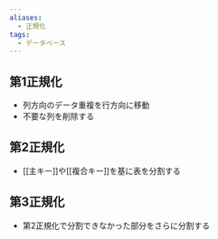 ```yaml
---
aliases:
  - 正規化
tags:
  - データベース
---
```

## 第1正規化
- 列方向のデータ重複を行方向に移動
- 不要な列を削除する

## 第2正規化
- [[主キー]]や[[複合キー]]を基に表を分割する

## 第3正規化
- 第2正規化で分割できなかった部分をさらに分割する